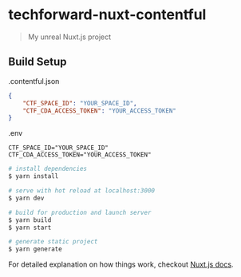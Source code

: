 # techforward-nuxt-contentful

> My unreal Nuxt.js project

## Build Setup
.contentful.json
```json:.contentful.json
{
    "CTF_SPACE_ID": "YOUR_SPACE_ID",
    "CTF_CDA_ACCESS_TOKEN": "YOUR_ACCESS_TOKEN"
}
```
.env
```.env
CTF_SPACE_ID="YOUR_SPACE_ID"
CTF_CDA_ACCESS_TOKEN="YOUR_ACCESS_TOKEN"
```

```bash
# install dependencies
$ yarn install

# serve with hot reload at localhost:3000
$ yarn dev

# build for production and launch server
$ yarn build
$ yarn start

# generate static project
$ yarn generate
```

For detailed explanation on how things work, checkout [Nuxt.js docs](https://nuxtjs.org).
